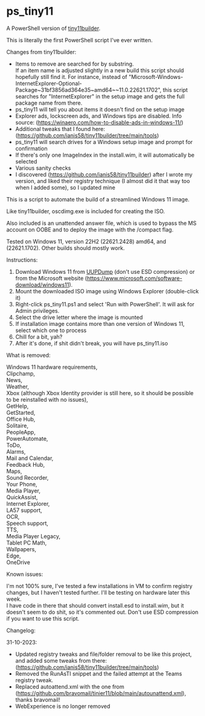 # ps_tiny11

A PowerShell version of [tiny11builder](https://github.com/ntdevlabs/tiny11builder).

This is literally the first PowerShell script I've ever written.

Changes from tiny11builder:

- Items to remove are searched for by substring.  
If an item name is adjusted slightly in a new build this script should hopefully still find it.  For instance, instead of "Microsoft-Windows-InternetExplorer-Optional-Package\~31bf3856ad364e35\~amd64\~\~11.0.22621.1702", this script searches for "InternetExplorer" in the setup image and gets the full package name from there.
- ps_tiny11 will tell you about items it doesn't find on the setup image
- Explorer ads, lockscreen ads, and Windows tips are disabled.  Info source: (<https://winaero.com/how-to-disable-ads-in-windows-11/>)
- Additional tweaks that I found here: (<https://github.com/ianis58/tiny11builder/tree/main/tools>)
- ps_tiny11 will search drives for a Windows setup image and prompt for confirmation
- If there's only one ImageIndex in the install.wim, it will automatically be selected
- Various sanity checks
- I discovered (<https://github.com/ianis58/tiny11builder>) after I wrote my version, and liked their registry technique (I almost did it that way too when I added some), so I updated mine

This is a script to automate the build of a streamlined Windows 11 image.

Like tiny11builder, oscdimg.exe is included for creating the ISO.

Also included is an unattended answer file, which is used to bypass the MS account on OOBE and to deploy the image with the /compact flag.

Tested on Windows 11, version 22H2 (22621.2428) amd64, and (22621.1702).  Other builds should mostly work.

Instructions:

1. Download Windows 11 from [UUPDump](https://uupdump.net/) (don't use ESD compression) or from the Microsoft website (<https://www.microsoft.com/software-download/windows11>).
2. Mount the downloaded ISO image using Windows Explorer (double-click it)
3. Right-click ps_tiny11.ps1 and select 'Run with PowerShell'.  It will ask for Admin privileges.
4. Select the drive letter where the image is mounted
5. If installation image contains more than one version of Windows 11, select which one to process
6. Chill for a bit, yah?
7. After it's done, if shit didn't break, you will have ps_tiny11.iso

What is removed:

Windows 11 hardware requirements,  
Clipchamp,  
News,  
Weather,  
Xbox (although Xbox Identity provider is still here, so it should be possible to be reinstalled with no issues),  
GetHelp,  
GetStarted,  
Office Hub,  
Solitaire,  
PeopleApp,  
PowerAutomate,  
ToDo,  
Alarms,  
Mail and Calendar,  
Feedback Hub,  
Maps,  
Sound Recorder,  
Your Phone,  
Media Player,  
QuickAssist,  
Internet Explorer,  
LA57 support,  
OCR,  
Speech support,  
TTS,  
Media Player Legacy,  
Tablet PC Math,  
Wallpapers,  
Edge,  
OneDrive 

Known issues:

I'm not 100% sure, I've tested a few installations in VM to confirm registry changes, but I haven't tested further.  I'll be testing on hardware later this week.  
I have code in there that should convert install.esd to install.wim, but it doesn't seem to do shit, so it's commented out.  Don't use ESD compression if you want to use this script.  

Changelog:

31-10-2023:  

- Updated registry tweaks and file/folder removal to be like this project, and added some tweaks from there: (<https://github.com/ianis58/tiny11builder/tree/main/tools>)  
- Removed the RunAsTI snippet and the failed attempt at the Teams registry tweak.   
- Replaced autoattend.xml with the one from (<https://github.com/bravomail/tinier11/blob/main/autounattend.xml>), thanks bravomail!
- WebExperience is no longer removed

